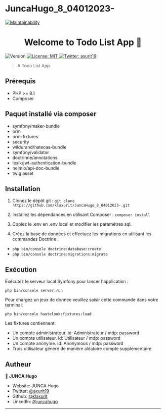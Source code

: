 # JuncaHugo_8_04012023-

[![Maintainability](https://api.codeclimate.com/v1/badges/7ebbf01521e4032f6135/maintainability)](https://codeclimate.com/github/klaxurit/JuncaHugo_8_04012023-/maintainability)
<h1 align="center">Welcome to Todo List App 👋</h1>
<p>
  <img alt="Version" src="https://img.shields.io/badge/version-Symfony 5.4-blue.svg?cacheSeconds=2592000" />
  <a href="#" target="_blank">
    <img alt="License: MIT" src="https://img.shields.io/badge/License-MIT-yellow.svg" />
  </a>
  <a href="https://twitter.com/axurit19" target="_blank">
    <img alt="Twitter: axurit19" src="https://img.shields.io/twitter/follow/axurit19.svg?style=social" />
  </a>
</p>

> A Todo List App.

## Prérequis

- PHP >= 8.1
- Composer

## Paquet installé via composer

- symfony/maker-bundle
- orm
- orm-fixtures
- security
- wildurand/hateoas-bundle
- symfony/validator
- doctrinne/annotations
- lexik/jwt-authentication-bundle
- nelmio/api-doc-bundle
- twig asset

## Installation

1. Clonez le dépôt git :
``git clone https://github.com/klaxurit/JuncaHugo_8_04012023-.git``

2. Installez les dépendances en utilisant Composer :
``composer install``

3. Copiez le .env en .env.local et modifier les paramètres sql.

6. Créez la base de données et effectuez les migrations en utilisant les commandes Doctrine :
- ``php bin/console doctrine:database:create``
- ``php bin/console doctrine:migrations:migrate``

## Exécution

Exécutez le serveur local Symfony pour lancer l'application :

``php bin/console server:run``

Pour chargez un jeux de donnée veuillez saisir cette commande dans votre terminal:

``php bin/console hautelook:fixtures:load``

Les fixtures contiennent:

- Un compte administrateur. id: Administrateur / mdp: password
- Un compte utilisateur. id: Utilisateur / mdp: password
- Un compte anonyme. id: Anonymous / mdp: password
- Trois utilisateur généré de manière aléatoire compte supplementaire


## Autheur

👤 **JUNCA Hugo**

* Website: JUNCA Hugo
* Twitter: [@axurit19](https://twitter.com/axurit19)
* Github: [@klaxurit](https://github.com/klaxurit)
* LinkedIn: [@juncahugo](https://linkedin.com/in/juncahugo)

***

